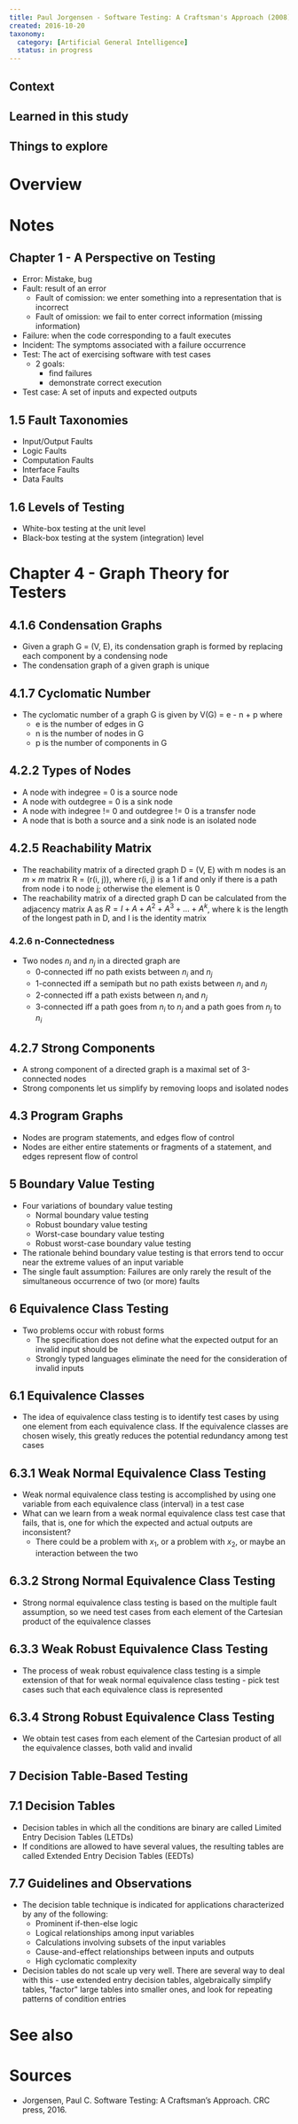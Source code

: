 ```yaml
---
title: Paul Jorgensen - Software Testing: A Craftsman's Approach (2008)
created: 2016-10-20
taxonomy:
  category: [Artificial General Intelligence]
  status: in progress
---
```


## Context

## Learned in this study

## Things to explore

# Overview

# Notes
## Chapter 1 - A Perspective on Testing
* Error: Mistake, bug
* Fault: result of an error
	* Fault of comission: we enter something into a representation that is incorrect
	* Fault of omission: we fail to enter correct information (missing information)
* Failure: when the code corresponding to a fault executes
* Incident: The symptoms associated with a failure occurrence
* Test: The act of exercising software with test cases
	* 2 goals:
		* find failures
		* demonstrate correct execution
* Test case: A set of inputs and expected outputs

## 1.5 Fault Taxonomies
* Input/Output Faults
* Logic Faults
* Computation Faults
* Interface Faults
* Data Faults

## 1.6 Levels of Testing
* White-box testing at the unit level
* Black-box testing at the system (integration) level

# Chapter 4 - Graph Theory for Testers
## 4.1.6 Condensation Graphs
* Given a graph G = (V, E), its condensation graph is formed by replacing each component by a condensing node
* The condensation graph of a given graph is unique

## 4.1.7 Cyclomatic Number
* The cyclomatic number of a graph G is given by V(G) = e - n + p where
	* e is the number of edges in G
	* n is the number of nodes in G
	* p is the number of components in G

## 4.2.2 Types of Nodes
* A node with indegree = 0 is a source node
* A node with outdegree = 0 is a sink node
* A node with indegree != 0 and outdegree != 0 is a transfer node
* A node that is both a source and a sink node is an isolated node

## 4.2.5 Reachability Matrix
* The reachability matrix of a directed graph D = (V, E) with m nodes is an $m \times m$ matrix R = (r(i, j)), where r(i, j) is a 1 if and only if there is a path from node i to node j; otherwise the element is 0
* The reachability matrix of a directed graph D can be calculated from the adjacency matrix A as $R = I + A + A^2 + A^3 + \ldots + A^k$, where k is the length of the longest path in D, and I is the identity matrix

### 4.2.6 n-Connectedness
* Two nodes $n_i$ and $n_j$ in a directed graph are
	* 0-connected iff no path exists between $n_i$ and $n_j$
	* 1-connected iff a semipath but no path exists between $n_i$ and $n_j$
	* 2-connected iff a path exists between $n_i$ and $n_j$
	* 3-connected iff a path goes from $n_i$ to $n_j$ and a path goes from $n_j$ to $n_i$

## 4.2.7 Strong Components
* A strong component of a directed graph is a maximal set of 3-connected nodes
* Strong components let us simplify by removing loops and isolated nodes

## 4.3 Program Graphs
* Nodes are program statements, and edges flow of control
* Nodes are either entire statements or fragments of a statement, and edges represent flow of control

## 5 Boundary Value Testing
* Four variations of boundary value testing
	* Normal boundary value testing
	* Robust boundary value testing
	* Worst-case boundary value testing
	* Robust worst-case boundary value testing
* The rationale behind boundary value testing is that errors tend to occur near the extreme values of an input variable
* The single fault assumption: Failures are only rarely the result of the simultaneous occurrence of two (or more) faults

## 6 Equivalence Class Testing
* Two problems occur with robust forms
	* The specification does not define what the expected output for an invalid input should be
	* Strongly typed languages eliminate the need for the consideration of invalid inputs

## 6.1 Equivalence Classes
* The idea of equivalence class testing is to identify test cases by using one element from each equivalence class. If the equivalence classes are chosen wisely, this greatly reduces the potential redundancy among test cases

## 6.3.1 Weak Normal Equivalence Class Testing
* Weak normal equivalence class testing is accomplished by using one variable from each equivalence class (interval) in a test case
* What can we learn from a weak normal equivalence class test case that fails, that is, one for which the expected and actual outputs are inconsistent?
	* There could be a problem with $x_1$, or a problem with $x_2$, or maybe an interaction between the two

## 6.3.2 Strong Normal Equivalence Class Testing
* Strong normal equivalence class testing is based on the multiple fault assumption, so we need test cases from each element of the Cartesian product of the equivalence classes

## 6.3.3 Weak Robust Equivalence Class Testing
* The process of weak robust equivalence class testing is a simple extension of that for weak normal equivalence class testing - pick test cases such that each equivalence class is represented

## 6.3.4 Strong Robust Equivalence Class Testing
* We obtain test cases from each element of the Cartesian product of all the equivalence classes, both valid and invalid

## 7 Decision Table-Based Testing
## 7.1 Decision Tables
* Decision tables in which all the conditions are binary are called Limited Entry Decision Tables (LETDs)
* If conditions are allowed to have several values, the resulting tables are called Extended Entry Decision Tables (EEDTs)

## 7.7 Guidelines and Observations
* The decision table technique is indicated for applications characterized by any of the following:
	* Prominent if-then-else logic
	* Logical relationships among input variables
	* Calculations involving subsets of the input variables
	* Cause-and-effect relationships between inputs and outputs
	* High cyclomatic complexity
* Decision tables do not scale up very well. There are several way to deal with this - use extended entry decision tables, algebraically simplify tables, "factor" large tables into smaller ones, and look for repeating patterns of condition entries

# See also

# Sources
* Jorgensen, Paul C. Software Testing: A Craftsman’s Approach. CRC press, 2016.
